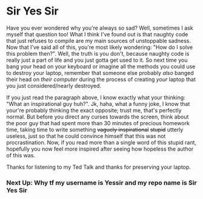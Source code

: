 # Sir Yes Sir
Have you ever wondered why you're always so sad? Well, sometimes I ask myself that question too! What I think I've found out is that naughty code that just refuses to compile are my main sources of unstoppable sadness. Now that I've said all of this, you're most likely wondering: "How do I solve this problem then?". Well, the truth is you don't, because naughty code is really just a part of life and you just gotta get used to it. So next time you bang your head on your keyboard or imagine all the methods you could use to destroy your laptop, remember that someone else probably *also* banged their head on *their computer* during the process of creating *your* laptop that you just considered/nearly destroyed. 


If you just read the paragraph above, I know exactly what your thinking: "What an inspirational guy huh?". Jk, haha, what a funny joke, I know that your're probably thinking the exact opposite; trust me, that's perfectly normal. But before you direct any curses towards the screen, think about the poor guy that had spent more than 30 minutes of precious homework time, taking time to write something ~~vaguely inspirational~~ ~~stupid~~ utterly useless, just so that he could convince himself that this was not procrastination. Now, if you read more than a single word of this stupid rant, hopefully you now feel more inspired after seeing how hopeless the author of this was. 


Thanks for listening to my Ted Talk and thanks for preserving your laptop. 

### Next Up: Why tf my username is Yessir and my repo name is Sir Yes Sir
